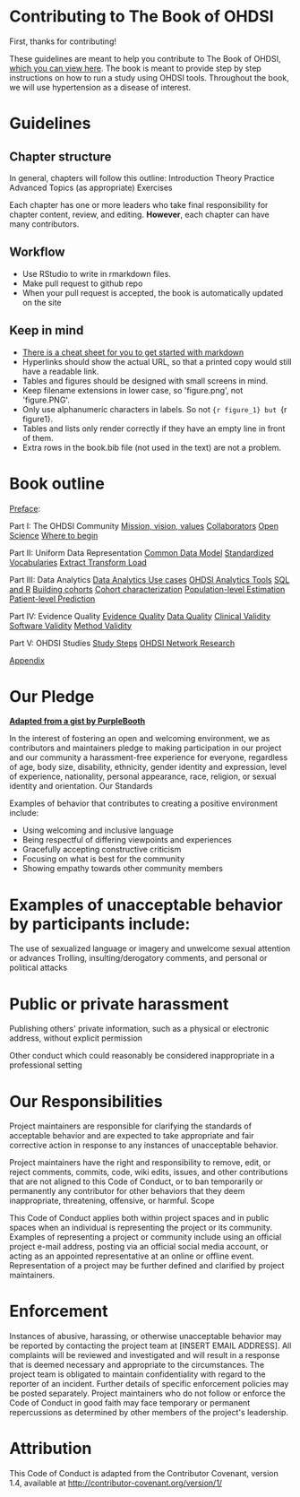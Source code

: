 

# Contributing to The Book of OHDSI

First, thanks for contributing!

These guidelines are meant to help you contribute to The Book of OHDSI, [which you can view here](ohdsi.github.io/TheBookOfOhdsi). The book is meant to provide step by step instructions on how to run a study using OHDSI tools. Throughout the book, we will use hypertension as a disease of interest.

# Guidelines

## Chapter structure

In general, chapters will follow this outline:
	Introduction
	Theory
	Practice
	Advanced Topics (as appropriate)
	Exercises

Each chapter has one or more leaders who take final responsibility for chapter content, review, and editing. **However**, each chapter can have many contributors.

## Workflow

- Use RStudio to write in rmarkdown files.
- Make pull request to github repo
- When your pull request is accepted, the book is automatically updated on the site

## Keep in mind

- [There is a cheat sheet for you to get started with markdown](https://raw.githubusercontent.com/OHDSI/TheBookOfOhdsi/master/extras/CheatSheet.pdf)
- Hyperlinks should show the actual URL, so that a printed copy would still have a readable link.
- Tables and figures should be designed with small screens in mind.
- Keep filename extensions in lower case, so 'figure.png', not 'figure.PNG'.
- Only use alphanumeric characters in labels. So not ```{r figure_1} but ```{r figure1}.
- Tables and lists only render correctly if they have an empty line in front of them.
- Extra rows in the book.bib file (not used in the text) are not a problem.

# Book outline

[Preface](https://github.com/OHDSI/TheBookOfOhdsi/blob/master/index.Rmd):

Part I: The OHDSI Community
[Mission, vision, values](https://github.com/OHDSI/TheBookOfOhdsi/blob/master/MissionVisionValues.Rmd)
[Collaborators](https://github.com/OHDSI/TheBookOfOhdsi/blob/master/Collaborators.Rmd)
[Open Science](https://github.com/OHDSI/TheBookOfOhdsi/blob/master/OpenScience.Rmd)
[Where to begin](https://github.com/OHDSI/TheBookOfOhdsi/blob/master/WhereToBegin.Rmd)

Part II: Uniform Data Representation
[Common Data Model](https://github.com/OHDSI/TheBookOfOhdsi/blob/master/CommonDataModel.Rmd)
[Standardized Vocabularies](https://github.com/OHDSI/TheBookOfOhdsi/blob/master/StandardizedVocabularies.Rmd)
[Extract Transform Load](https://github.com/OHDSI/TheBookOfOhdsi/blob/master/ExtractTransformLoad.Rmd)

Part III: Data Analytics
[Data Analytics Use cases](https://github.com/OHDSI/TheBookOfOhdsi/blob/master/DataAnalyticsUseCases.Rmd)
[OHDSI Analytics Tools]()
[SQL and R](https://github.com/OHDSI/TheBookOfOhdsi/blob/master/SqlAndR.Rmd)
[Building cohorts](https://github.com/OHDSI/TheBookOfOhdsi/blob/master/Cohorts.Rmd)
[Cohort characterization](https://github.com/OHDSI/TheBookOfOhdsi/blob/master/Characterization.Rmd)
[Population-level Estimation](https://github.com/OHDSI/TheBookOfOhdsi/blob/master/PopulationLevelEstimation.Rmd)
[Patient-level Prediction](https://github.com/OHDSI/TheBookOfOhdsi/blob/master/PatientLevelPrediction.Rmd)

Part IV: Evidence Quality
[Evidence Quality](https://github.com/OHDSI/TheBookOfOhdsi/blob/master/EvidenceQuality.Rmd)
[Data Quality](https://github.com/OHDSI/TheBookOfOhdsi/blob/master/DataQuality.Rmd)
[Clinical Validity](https://github.com/OHDSI/TheBookOfOhdsi/blob/master/ClinicalValidity.Rmd)
[Software Validity](https://github.com/OHDSI/TheBookOfOhdsi/blob/master/SoftwareValidity.Rmd)
[Method Validity](https://github.com/OHDSI/TheBookOfOhdsi/blob/master/MethodValidity.Rmd)

Part V: OHDSI Studies
[Study Steps](https://github.com/OHDSI/TheBookOfOhdsi/blob/master/StudySteps.Rmd)
[OHDSI Network Research](https://github.com/OHDSI/TheBookOfOhdsi/blob/master/NetworkResearch.Rmd)

[Appendix](https://github.com/OHDSI/TheBookOfOhdsi/blob/master/Appendix.Rmd)


# Our Pledge

[**Adapted from a gist by PurpleBooth**](https://gist.github.com/PurpleBooth/b24679402957c63ec426)

In the interest of fostering an open and welcoming environment, we as contributors and maintainers pledge to making participation in our project and our community a harassment-free experience for everyone, regardless of age, body size, disability, ethnicity, gender identity and expression, level of experience, nationality, personal appearance, race, religion, or sexual identity and orientation.
Our Standards

Examples of behavior that contributes to creating a positive environment include:

- Using welcoming and inclusive language
- Being respectful of differing viewpoints and experiences
- Gracefully accepting constructive criticism
- Focusing on what is best for the community
- Showing empathy towards other community members

# Examples of unacceptable behavior by participants include:

The use of sexualized language or imagery and unwelcome sexual attention or advances
Trolling, insulting/derogatory comments, and personal or political attacks

# Public or private harassment

Publishing others' private information, such as a physical or electronic address, without explicit permission

Other conduct which could reasonably be considered inappropriate in a professional setting

# Our Responsibilities

Project maintainers are responsible for clarifying the standards of acceptable behavior and are expected to take appropriate and fair corrective action in response to any instances of unacceptable behavior.

Project maintainers have the right and responsibility to remove, edit, or reject comments, commits, code, wiki edits, issues, and other contributions that are not aligned to this Code of Conduct, or to ban temporarily or permanently any contributor for other behaviors that they deem inappropriate, threatening, offensive, or harmful.
Scope

This Code of Conduct applies both within project spaces and in public spaces when an individual is representing the project or its community. Examples of representing a project or community include using an official project e-mail address, posting via an official social media account, or acting as an appointed representative at an online or offline event. Representation of a project may be further defined and clarified by project maintainers.

# Enforcement

Instances of abusive, harassing, or otherwise unacceptable behavior may be reported by contacting the project team at [INSERT EMAIL ADDRESS]. All complaints will be reviewed and investigated and will result in a response that is deemed necessary and appropriate to the circumstances. The project team is obligated to maintain confidentiality with regard to the reporter of an incident. Further details of specific enforcement policies may be posted separately.
                                        Project maintainers who do not follow or enforce the Code of Conduct in good faith may face temporary or permanent repercussions as determined by other members of the project's leadership.

# Attribution

This Code of Conduct is adapted from the Contributor Covenant, version 1.4, available at http://contributor-covenant.org/version/1/
